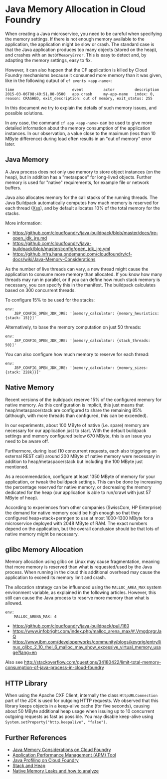 # Java Memory Allocation in Cloud Foundry

When creating a Java microservice, you need to be careful when specifying the memory settings.
If there is not enough memory available to the application, the application might be slow or crash.
The standard case is that the Java application produces too many objects (stored on the heap), and crashes with an `OutOfMemoryError`.
This is easy to detect and, by adapting the memory settings, easy to fix.

However, it can also happen that the CF application is killed by Cloud Foundry mechanisms because it consumed more memory than it was given, like in the following output of ``cf events <app-name>``:

```text
time                          event         actor         description
2015-03-06T08:40:51.00-0500   app.crash     my-app-name   index: 0, reason: CRASHED, exit_description: out of memory, exit_status: 255
```

In this document we try to explain the details of such memory issues, and possible solutions.

In any case, the command `cf app <app-name>` can be used to give more detailed information about the memory consumption of the application instances. In our observation, a value close to the maximum (less than 10 MByte difference) during load often results in an "out of memory" error later.

## Java Memory
A Java process does not only use memory to store object instances (on the heap), but in addition has
a "metaspace" for long-lived objects. Further memory is used for "native"
requirements, for example file or network buffers.

Java also allocates memory for the call stacks of the running threads.
The Java Buildpack automatically computes how much memory is reserved for each thread ([Xss](http://stackoverflow.com/questions/4967885/jvm-option-xss-what-does-it-do-exactly)), and by default allocates 10%
of the total memory for the stacks.

More information:
- https://github.com/cloudfoundry/java-buildpack/blob/master/docs/jre-open_jdk_jre.md
- https://github.com/cloudfoundry/java-buildpack/blob/master/config/open_jdk_jre.yml
- https://github.infra.hana.ondemand.com/cloudfoundry/cf-docs/wiki/Java-Memory-Considerations

As the number of live threads can vary, a new thread might cause the application to consume more memory than allocated.
If you know how many threads may run in parallel, or if you can define how much stack memory is necessary, you can specify
this in the manifest. The buildpack calculates based on 300 concurrent threads.

To configure 15% to be used for the stacks:
```
env:
    JBP_CONFIG_OPEN_JDK_JRE: '[memory_calculator: {memory_heuristics: {stack: 15}}]'
```

Alternatively, to base the memory computation on just 50 threads:
```
env:
    JBP_CONFIG_OPEN_JDK_JRE: '[memory_calculator: {stack_threads: 50}]'
```

You can also configure how much memory to reserve for each thread:

```
env:
    JBP_CONFIG_OPEN_JDK_JRE: '[memory_calculator: {memory_sizes: {stack: 228k}}]'
```

## Native Memory
Recent versions of the buildpack reserve 15% of the configured memory for native memory. As this configuration is implicit, this just means that heap/metaspace/stack are configured to share the remaining 85% (although, with more threads than configured, this can be exceeded).

In our experiments, about 100 MByte of native (i.e. spare) memory are necessary for our application just to start. With the default buildpack settings and memory configured below 670 MByte, this is an issue you need to be aware off.

Furthermore, during load (10 concurrent requests, each also triggering an external REST call) around 200 MByte of native memory were necessary in addition to heap/metaspace/stack but including the 100 MByte just mentioned.

As a recommendation, configure at least 1350 MByte of memory for your application, or tweak the buildpack settings. This can be done by increasing the percentage reserved for native memory, or decreasing the memory dedicated for the heap (our application is able to run/crawl with just 57 MByte of heap).

According to experiences from other companies (SwissCom, HP Enterprise) the demand for native memory could be high enough so that they configured heap+stack+permgen to use at most 1000-1300 MByte for a microservice deployed with 2048 MByte of RAM.
The exact numbers depend on the application, but the overall conclusion should be that lots of native memory might be necessary.

## glibc Memory Allocation

Memory allocation using glibc on Linux may cause fragmentation, meaning that more memory is reserved than what is requested/used by the Java process. When running in the cloud this additional overhead may cause the application to exceed its memory limit and crash.

The allocation strategy can be influenced using the `MALLOC_AREA_MAX` system environment variable, as explained in the following articles. However, this still can cause the Java process to reserve more memory than what is allowed.

```
env:
    MALLOC_ARENA_MAX: 4
```

- https://github.com/cloudfoundry/java-buildpack/pull/160
- https://www.infobright.com/index.php/malloc_arena_max/#.VmgdprgrJaQ
- https://www.ibm.com/developerworks/community/blogs/kevgrig/entry/linux_glibc_2_10_rhel_6_malloc_may_show_excessive_virtual_memory_usage?lang=en

Also see http://stackoverflow.com/questions/34180422/limit-total-memory-consumption-of-java-process-in-cloud-foundry

## HTTP Library
When using the Apache CXF Client, internally the class `HttpURLConnection` part of the JDK is used for outgoing HTTP requests. We observed that this library keeps objects in a keep-alive cache (for five seconds), causing about 50 MByte additional heap usage when issuing up to 10 concurrent outgoing requests as fast as possible. You may disable keep-alive using `System.setProperty("http.keepalive", "false")`.

## Further References
- [Java Memory Considerations on Cloud Foundry](https://github.infra.hana.ondemand.com/cloudfoundry/cf-docs/wiki/Java-Memory-Considerations)
- [Application Performance Management (APM) Tool](https://go.sap.corp/apm)
- [Java Profiling on Cloud Foundry](https://github.infra.hana.ondemand.com/cloudfoundry/cf-docs/wiki/Java-Profiling)
- [Stack and Heap](http://tutorials.jenkov.com/java-concurrency/java-memory-model.html)
- [Native Memory Leaks and how to analyze](http://www.ibm.com/developerworks/linux/library/j-nativememory-linux/index.html)



